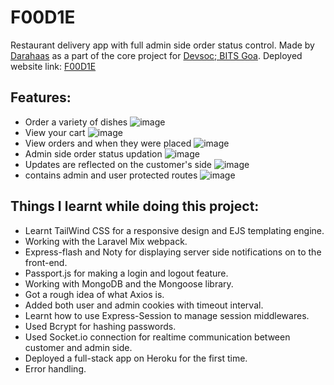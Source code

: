 # F00D1E
Restaurant delivery app with full admin side order status control. Made by [Darahaas](https://github.com/darahaas15) as a part of the core project for [Devsoc; BITS Goa](https://devsoc.club/).
Deployed website link: [F00D1E](https://f00d1e.herokuapp.com/)

## Features:
- Order a variety of dishes
 ![image](https://user-images.githubusercontent.com/63366288/130772513-1d70ec72-1782-49e9-b7f9-972e50a46e80.png)
- View your cart
 ![image](https://user-images.githubusercontent.com/63366288/130772873-309132fb-3e2c-4a63-b8d9-84a67aebb622.png)
- View orders and when they were placed
 ![image](https://user-images.githubusercontent.com/63366288/130773064-4f0d263e-91d5-4d43-bfdc-28571f9626c1.png)
- Admin side order status updation
 ![image](https://user-images.githubusercontent.com/63366288/130773148-782dade1-6309-4f89-af01-dc816f2b941c.png)
- Updates are reflected on the customer's side
 ![image](https://user-images.githubusercontent.com/63366288/130773307-3120e106-1808-4ee9-a0a1-c412408e0c0c.png)
- contains admin and user protected routes
 ![image](https://user-images.githubusercontent.com/63366288/130773443-4135a9f4-10a3-4a11-9539-85aa72948fb4.png)

## Things I learnt while doing this project:
- Learnt TailWind CSS for a responsive design and EJS templating engine.
- Working with the Laravel Mix webpack.
- Express-flash and Noty for displaying server side notifications on to the front-end.
- Passport.js for making a login and logout feature.
- Working with MongoDB and the Mongoose library.
- Got a rough idea of what Axios is.
- Added both user and admin cookies with timeout interval.
- Learnt how to use Express-Session to manage session middlewares.
- Used Bcrypt for hashing passwords.
- Used Socket.io connection for realtime communication between customer and admin side.
- Deployed a full-stack app on Heroku for the first time.
- Error handling.





